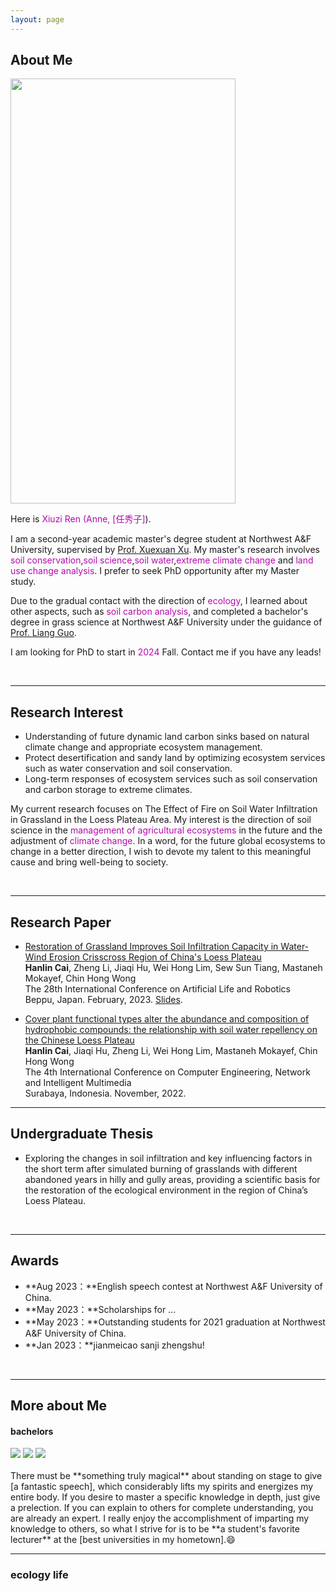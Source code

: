 ```yaml
---
layout: page
---
```


## About Me

<img src="images/anne.jpg" class="floatpic" width="360" height="680">

Here is <font color="#B509AC">Xiuzi Ren (Anne, [任秀子]</font>).

I am a second-year academic master's degree student at Northwest A&F University, supervised by [Prof. Xuexuan Xu](https://www.researchgate.net/profile/Xu-Xuexuan). My master's research involves <font color="#B509AC">soil conservation</font>,<font color="#B509AC">soil science</font>,<font color="#B509AC">soil water</font>,<font color="#B509AC">extreme climate change</font> and <font color="#B509AC">land use change analysis</font>. I prefer to seek PhD opportunity after my Master study.

Due to the gradual contact with the direction of <font color="#B509AC">ecology</font>, I learned about other aspects, such as <font color="#B509AC">soil carbon analysis</font>, and completed a bachelor's degree in grass science at Northwest A&F University under the guidance of  [Prof. Liang Guo](https://www.researchgate.net/profile/Liang-Guo-26).

I am looking for PhD to start in <font color="#B509AC">2024</font> Fall. Contact me if you have any leads!

<br>


---

## Research Interest

- Understanding of future dynamic land carbon sinks based on natural climate change and appropriate ecosystem management.
- Protect desertification and sandy land by optimizing ecosystem services such as water conservation and soil conservation.
- Long-term responses of ecosystem services such as soil conservation and carbon storage to extreme climates.

My current research focuses on The Effect of Fire on Soil Water Infiltration in Grassland in the Loess Plateau Area. My interest is the direction of soil science in the <font color="#B509AC">management of agricultural ecosystems</font> in the future and the adjustment of <font color="#B509AC">climate change</font>. In a word, for the future global ecosystems to change in a better direction, I wish to devote my talent to this meaningful cause and bring well-being to society.

<br>

---

## Research Paper


- [Restoration of Grassland Improves Soil Infiltration Capacity in Water-Wind Erosion Crisscross Region of China's Loess Plateau](https://www.mdpi.com/2073-445X/12/8/1485)<br>**Hanlin Cai**, Zheng Li, Jiaqi Hu, Wei Hong Lim, Sew Sun Tiang, Mastaneh Mokayef, Chin Hong Wong<br>The 28th International Conference on Artificial Life and Robotics<br>Beppu, Japan. February, 2023. [Slides](https://caihanlin.com/mypaper/slides/2023-ICAROB-Pre.pdf).<br>

- [Cover plant functional types alter the abundance and composition of hydrophobic compounds: the relationship with soil water repellency on the Chinese Loess Plateau](https://Anne-Ren.github.io/mypaper/plant.pdf)<br>**Hanlin Cai**, Jiaqi Hu, Zheng Li, Wei Hong Lim, Mastaneh Mokayef, Chin Hong Wong<br>The 4th International Conference on Computer Engineering, Network and Intelligent Multimedia<br>Surabaya, Indonesia. November, 2022.<br>

---

## Undergraduate Thesis


- Exploring the changes in soil infiltration and key influencing factors in the short term after simulated burning of grasslands with different abandoned years in hilly and gully areas, providing a scientific basis for the restoration of the ecological environment in the region of China’s Loess Plateau.

<br>

---

## Awards

- **Aug 2023：**English speech contest at Northwest A&F University of China.
- **May 2023：**Scholarships for ...
- **May 2023：**Outstanding students for 2021 graduation at Northwest A&F University of China.
- **Jan 2023：**jianmeicao sanji zhengshu!

<br>

---

## More about Me

#### bachelors

<div class="third">
<img src="/images/ho1.JPG">
<img src="/images/ho2.JPG">
<img src="/images/ho3.JPG">
</div>
<br>There must be **something truly magical** about standing on stage to give [a fantastic speech], which considerably lifts my spirits and energizes my entire body. If you desire to master a specific knowledge in depth, just give a prelection. If you can explain to others for complete understanding, you are already an expert. I really enjoy the accomplishment of imparting my knowledge to others, so what I strive for is to be **a student's favorite lecturer** at the [best universities in my hometown].😄

<br>

---

### ecology life
